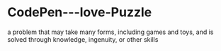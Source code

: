 # CodePen---love-Puzzle
a problem that may take many forms, including games and toys, and is solved through knowledge, ingenuity, or other skills
